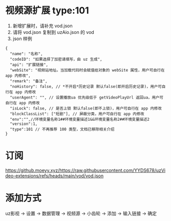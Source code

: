 # 视频源扩展 type:101

1. 新增扩展时，请补充 vod.json
2. 请将 vod.json 复制到 uzAio.json 的 vod
3. json 样例

```
{
  "name": "名称",
  "codeID": "如果选择了加密请填写，由 uz 生成",
  "api": "扩展链接",
  "webSite": "视频站地址。当加载代码时会赋值给对象的 webSite 属性，用户可自行在 app 内修改",
  "remark": "备注",
  "noHistory": false, // *不开启*历史记录 默认false(即开启历史记录)，用户可自行在 app 内修改
  "userAgent": "", // 设置播放ua 优先级低于 getVideoPlayUrl 返回ua，用户可自行在 app 内修改
  "isLock": false, // 是否上锁 默认false(即不上锁)，用户可自行在 app 内修改
  "blockClassList": ["短剧"], // 屏蔽分类，用户可自行在 app 内修改
  "env":"",//环境变量名称1##环境变量描述1&&环境变量名称2##环境变量描述2
  "version":1,
  "type":101 // 不再推荐 100 类型，文档已移除相关介绍
}
```

# 订阅

https://github.moeyy.xyz/https://raw.githubusercontent.com/YYDS678/uzVideo-extensions/refs/heads/main/vod/vod.json

# 添加方式

uz影视 -> 设置 -> 数据管理 -> 视频源 -> 小齿轮 -> 添加 -> 输入链接 -> 确定
